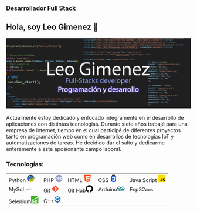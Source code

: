### Desarrollador Full Stack


<h2>Hola, soy Leo Gimenez 👋 </h2>

<!--
**LeoGidev/LeoGidev** is a ✨ _special_ ✨ repository because its `README.md` (this file) appears on your GitHub profile.

Here are some ideas to get you started:

- 🔭 I’m currently working on ...
- 🌱 I’m currently learning ...
- 👯 I’m looking to collaborate on ...
- 🤔 I’m looking for help with ...
- 💬 Ask me about ...
- 📫 How to reach me: ...
- 😄 Pronouns: ...
- ⚡ Fun fact: ...
-->
<img src="portada.jpg">
<p>Actualmente estoy dedicado y enfocado integramente en el desarrollo de aplicaciones con distintas tecnologías. Durante siete años trabajé para
una empresa de internet, tiempo en el cual participé de diferentes proyectos tanto en programación web como en desarrollos de tecnologías IoT y automatizaciones
de tareas. He decidido dar el salto y dedicarme enteramente a este aposionante campo laboral.</p> 
<h3>Tecnologías:</h3>
<table>
<tr>
  <td>Python <img src="piton.png" width="20px"></td>
  <td>PHP <img src="php.png" width="20px"></td>
  <td>HTML <img src="html5.png" width="20px"></td>
  <td>CSS <img src="css3.png" width="20px"></td>
  <td>Java Script <img src="js.png" width="20px"></td>
</tr>
 <tr>
  <td>MySql <img src="mysql.png" width="20px"></td>
  <td>Git <img src="git.png" width="20px"></td>
  <td>Git Hub<img src="github.png" width="20px"></td>
  <td>Arduino<img src="arduino.png" width="20px"></td>
  <td>Esp32<img src="esp32.png" width="20px"></td>
 </tr>
<tr>
<td>Selenium<img src="Selenium_Logo.png" width="20px"></td>
<td>C++<img src="c.png" width="20px"></td>
  
 </tr>
</table>
